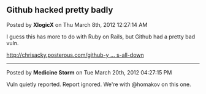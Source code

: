 ## Github hacked pretty badly
Posted by **XlogicX** on Thu March 8th, 2012 12:27:14 AM

I guess this has more to do with Ruby on Rails, but Github had a pretty bad vuln.

<!-- m --><a class="postlink" href="http://chrisacky.posterous.com/github-you-have-let-us-all-down">http://chrisacky.posterous.com/github-y ... s-all-down</a><!-- m -->

--------------------------------------------------------------------------------

Posted by **Medicine Storm** on Tue March 20th, 2012 04:27:15 PM

Vuln quietly reported. Report ignored. We're with @homakov on this one.

